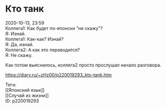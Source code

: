 Кто танк
=========

   
 2020-10-13, 23:59   
  Коллега1: Как будет по-японски "не скажу"?   
 Я: Иэнай.   
 Коллега1: Как-как? Иэнай?   
 Я: Да, иэнай.   
 Коллега2: А как это переводится?   
 Я: Не скажу.   
   
 Как потом выяснилось, коллега2 просто прослушал начало разговора.   
    
 <https://diary.ru/~zHz00/p220019293_kto-tank.htm>   
   
 Теги:   
 [[Японский язык]]   
 [[Случай из жизни]]   
 ID: p220019293